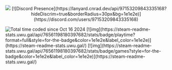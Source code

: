 <p align="center">
    <img src="https://komarev.com/ghpvc/?username=Pandaptable&color=cba6f7&style=for-the-badge"/>
    [![Discord Presence](https://lanyard.cnrad.dev/api/97153209843335168?hideDiscrim=true&borderRadius=30px&bg=1e1e2e)](https://discord.com/users/97153209843335168)
</p>
<p>
    <img src="https://wakatime.com/badge/user/43346e4f-0734-4170-8497-1c663c8584c2.svg?style=for-the-badge&color=9667d7" alt="Total time coded since Oct 16 2024" />
    [![img](https://steam-readme-stats.uwu.gal/api/76561198180397682/stats/badge/playtime?format=full&style=for-the-badge&color=1e1e2e&label_color=1e1e2e)](https://steam-readme-stats.uwu.gal/) 
    [![img](https://steam-readme-stats.uwu.gal/api/76561198180397682/stats/badge/games?style=for-the-badge&color=1e1e2e&label_color=1e1e2e)](https://steam-readme-stats.uwu.gal/)
</p>
